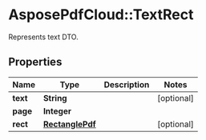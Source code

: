 # AsposePdfCloud::TextRect
Represents text DTO.

## Properties
Name | Type | Description | Notes
------------ | ------------- | ------------- | -------------
**text** | **String** |  | [optional] 
**page** | **Integer** |  | 
**rect** | [**RectanglePdf**](RectanglePdf.md) |  | [optional] 


